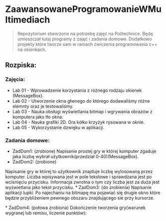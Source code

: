 # ZaawansowaneProgramowanieWMultimediach
>Repozytorium stworzone na potrzebę zajęć na Politechnice. Będę umieszczał tutaj programy z zajęć i zadania domowe. Dodatkowo projekty które tworze sam w ramach ćwiczenia programowania c++ na okienkach.

## Rozpiska:
### Zajęcia:
* Lab 01 - Wprowadzenie korzystania z różnego rodzaju okienek (MessageBox).
* Lab 02 - Utworzenie okna głwnego do którego dodawaliśmy różne elemnty oraz je testowaliśmy. 
* Lab 03 - Nauka obsługi wyświetlania bitmap i wgrywania obrazów z komputera jako tło okna.
* Lab 04 - Nauka grafiki 2D. Gra kółko krzyżyk rysowana w oknie.
* Lab 05 - Wykorzystanie dzwięku w aplikacji.
### Zadania domowe:
* ZadDom1: (zrobione)
Napisanie prostej gry w której komputer zgaduje jaka liczbę wybrał użytkownik(przedział 0-40)(MessageBox).
* ZadDom2: (zrobione)
<p>Napisanie gry w której to użytkownik znajduje liczbę wylosowaną przez komputer. Liczba wpisywana jest w pole tekstowe i sprawdzana jest po wcisnięciu przycisku. Informacja zwrotna o tym czy liczba jest za duża jest wyświetlana jako tekst przycisku.
* ZadDom3: (do zrobienia)
Napisanie aplikacji lupki. Po najechaniu na bitmapę ma pojawiać się drugie okno które będzie przybliżeniem pewnego obszaru znajdującego sie przy kursorze.</p>
* ZadDom4: (połowa zrobiona)
Dokończenie tworzenia gry(warunek wygranej lub remisu, liczenie punktów):

